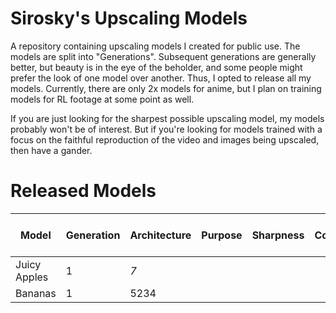 # Sirosky's Upscaling Models

A repository containing upscaling models I created for public use. The models are split into "Generations". Subsequent generations are generally better, but beauty is in the eye of the beholder, and some people might prefer the look of one model over another. Thus, I opted to release all my models. Currently, there are only 2x models for anime, but I plan on training models for RL footage at some point as well.

If you are just looking for the sharpest possible upscaling model, my models probably won't be of interest. But if you're looking for models trained with a focus on the faithful reproduction of the video and images being upscaled, then have a gander.

# Released Models

| Model | Generation | Architecture | Purpose | Sharpness | Compression | Haloing | Noise | Bleeding | Other Chroma Issues | Scuffed Line Art | Texture Retention |
| --- | --- | --- | --- | --- | --- | --- | --- | --- | --- | --- | --- |
| Juicy Apples | 1   | *7* |     |     |     |     |     |     |     |     |     |
| Bananas | 1   | 5234 |     |     |     |     |     |     |     |     |     |
